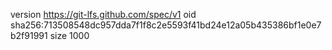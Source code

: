 version https://git-lfs.github.com/spec/v1
oid sha256:713508548dc957dda7f1f8c2e5593f41bd24e12a05b435386bf1e0e7b2f91991
size 1000
